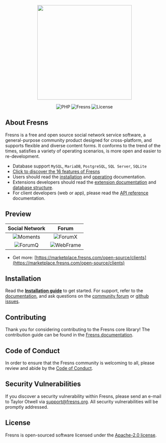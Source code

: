 <p align="center"><a href="https://fresns.org" target="_blank"><img src="https://files.fresns.org/images/logo.png" width="300"></a></p>

<p align="center">
<img src="https://img.shields.io/packagist/dependency-v/fresns/fresns/php" alt="PHP">
<img src="https://img.shields.io/github/v/release/fresns/fresns?color=orange" alt="Fresns">
<img src="https://img.shields.io/github/license/fresns/fresns" alt="License">
</p>

## About Fresns

Fresns is a free and open source social network service software, a general-purpose community product designed for cross-platform, and supports flexible and diverse content forms. It conforms to the trend of the times, satisfies a variety of operating scenarios, is more open and easier to re-development.

- Database support `MySQL`, `MariaDB`, `PostgreSQL`, `SQL Server`, `SQLite`
- [Click to discover the 16 features of Fresns](https://fresns.org/guide/features.html)
- Users should read the [installation](https://fresns.org/guide/install.html) and [operating](https://fresns.org/guide/operating.html) documentation.
- Extensions developers should read the [extension documentation](https://fresns.org/extensions/) and [database structure](https://fresns.org/database/).
- For client developers (web or app), please read the [API reference](https://fresns.org/api/) documentation.

## Preview

| Social Network | Forum |
| :---: | :---: |
| ![Moments](https://files.fresns.org/wiki/previews/Moments.png) | ![ForumX](https://files.fresns.org/wiki/previews/ForumX.png) |
| ![ForumQ](https://files.fresns.org/wiki/previews/ForumQ.png) | ![WebFrame](https://files.fresns.org/wiki/previews/WebFrame.png) |

- Get more: [https://marketplace.fresns.com/open-source/clients](https://marketplace.fresns.com/open-source/clients)

## Installation

Read the [**Installation guide**](https://fresns.org/guide/install.html) to get started. For support, refer to the [documentation](https://fresns.org/guide/), and ask questions on the [community forum](https://discuss.fresns.org/) or [github issues](https://github.com/fresns/fresns/issues).

## Contributing

Thank you for considering contributing to the Fresns core library! The contribution guide can be found in the [Fresns documentation](https://fresns.org/community/join.html).

## Code of Conduct

In order to ensure that the Fresns community is welcoming to all, please review and abide by the [Code of Conduct](https://fresns.org/community/join.html#code-of-conduct).

## Security Vulnerabilities

If you discover a security vulnerability within Fresns, please send an e-mail to Taylor Otwell via [support@fresns.org](mailto:support@fresns.org). All security vulnerabilities will be promptly addressed.

## License

Fresns is open-sourced software licensed under the [Apache-2.0 license](https://github.com/fresns/fresns/blob/main/LICENSE).
